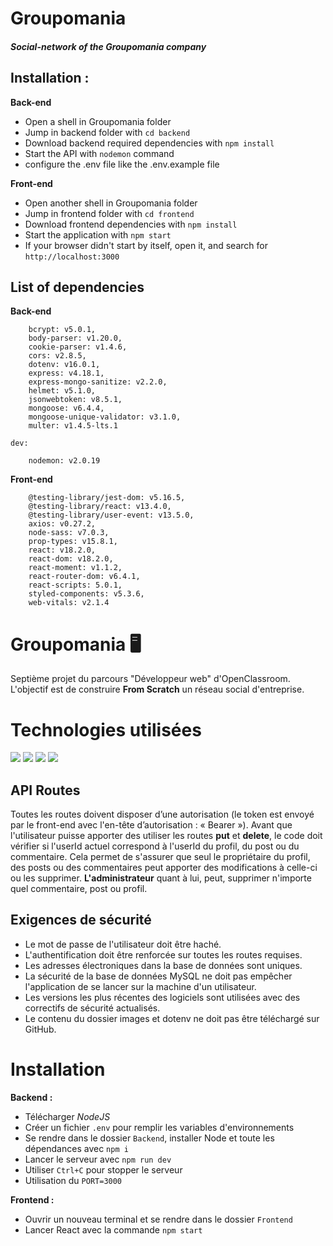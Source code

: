 # Groupomania

##### _Social-network of the Groupomania company_

## **Installation** :

**Back-end**

- Open a shell in Groupomania folder
- Jump in backend folder with `cd backend`
- Download backend required dependencies with `npm install`
- Start the API with `nodemon` command
- configure the .env file like the .env.example file

**Front-end**

- Open another shell in Groupomania folder
- Jump in frontend folder with `cd frontend`
- Download frontend dependencies with `npm install`
- Start the application with `npm start`
- If your browser didn't start by itself, open it, and search for `http://localhost:3000`

## List of dependencies

**Back-end**

```
    bcrypt: v5.0.1,
    body-parser: v1.20.0,
    cookie-parser: v1.4.6,
    cors: v2.8.5,
    dotenv: v16.0.1,
    express: v4.18.1,
    express-mongo-sanitize: v2.2.0,
    helmet: v5.1.0,
    jsonwebtoken: v8.5.1,
    mongoose: v6.4.4,
    mongoose-unique-validator: v3.1.0,
    multer: v1.4.5-lts.1

dev:

    nodemon: v2.0.19

```

**Front-end**

```
    @testing-library/jest-dom: v5.16.5,
    @testing-library/react: v13.4.0,
    @testing-library/user-event: v13.5.0,
    axios: v0.27.2,
    node-sass: v7.0.3,
    prop-types: v15.8.1,
    react: v18.2.0,
    react-dom: v18.2.0,
    react-moment: v1.1.2,
    react-router-dom: v6.4.1,
    react-scripts: 5.0.1,
    styled-components: v5.3.6,
    web-vitals: v2.1.4
```

# Groupomania 🖥

Septième projet du parcours "Développeur web" d'OpenClassroom. L'objectif est de construire **From Scratch** un réseau social d'entreprise.


#  Technologies utilisées

<img src="https://img.shields.io/badge/Node.js-339933?style=for-the-badge&logo=nodedotjs&logoColor=white" /> <img src="https://img.shields.io/badge/Express.js-000000?style=for-the-badge&logo=express&logoColor=white" /> <img src="https://img.shields.io/badge/Sass-CC6699?style=for-the-badge&logo=sass&logoColor=white" /> <img src="https://camo.githubusercontent.com/4e4a3b5c3e9c00501ec866e2f2466c5a6032f838aca5f2cf3b14450e39e8a2f0/68747470733a2f2f696d672e736869656c64732e696f2f62616467652f72656163742532302d2532333230323332612e7376673f267374796c653d666f722d7468652d6261646765266c6f676f3d7265616374266c6f676f436f6c6f723d253233363144414642"/>
 

## API Routes

Toutes les routes doivent disposer d’une autorisation (le token est envoyé par le front-end avec l'en-tête d’autorisation : « Bearer »). Avant que l'utilisateur puisse apporter des utiliser les routes **put** et **delete**, le code doit vérifier si l'userId actuel correspond à l'userId du profil, du post ou du commentaire. Cela permet de s'assurer que seul le propriétaire du profil, des posts ou des commentaires peut apporter des modifications à celle-ci ou les supprimer.
**L'administrateur** quant à lui, peut, supprimer n'importe quel commentaire, post ou profil.

## Exigences de sécurité

-   Le mot de passe de l'utilisateur doit être haché.
-   L'authentification doit être renforcée sur toutes les routes requises.
-   Les adresses électroniques dans la base de données sont uniques.
-   La sécurité de la base de données MySQL ne doit pas empêcher l'application de se lancer sur la machine d'un utilisateur.
-   Les versions les plus récentes des logiciels sont utilisées avec des correctifs de sécurité actualisés.
-   Le contenu du dossier images et dotenv ne doit pas être téléchargé sur GitHub.


# Installation

**Backend :**
- Télécharger *NodeJS*
- Créer un fichier `.env` pour remplir les variables d'environnements
- Se rendre dans le dossier `Backend`, installer Node et toute les dépendances avec `npm i`
- Lancer le serveur avec `npm run dev`
- Utiliser `Ctrl+C` pour stopper le serveur
- Utilisation du `PORT=3000`

**Frontend :**
- Ouvrir un nouveau terminal et se rendre dans le dossier `Frontend`
- Lancer React avec la commande `npm start`
